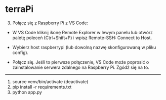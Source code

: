 # terraPi

3. Połącz się z Raspberry Pi z VS Code:

- W VS Code kliknij ikonę Remote Explorer w lewym panelu lub otwórz paletę poleceń (Ctrl+Shift+P) i wpisz Remote-SSH: Connect to Host.

- Wybierz host raspberrypi (lub dowolną nazwę skonfigurowaną w pliku config).

- Połącz się. Jeśli to pierwsze połączenie, VS Code może poprosić o zainstalowanie serwera zdalnego na Raspberry Pi. Zgódź się na to.

____________________________________
1. source venv/bin/activate (deactivate)
2. pip install -r requirements.txt
3. python app.py
